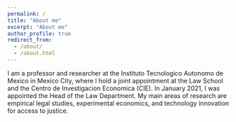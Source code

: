 ```yaml
---
permalink: /
title: "About me"
excerpt: "About me"
author_profile: true
redirect_from: 
  - /about/
  - /about.html
---
```



I am a professor and researcher at the Instituto Tecnologico Autonomo de Mexico in Mexico City, where I hold a joint appointment at the Law School and the Centro de Investigacion Economica (CIE). In January 2021, I was appointed the Head of the Law Department. My main areas of research are empirical legal studies, experimental economics, and technology innovation for access to justice.
